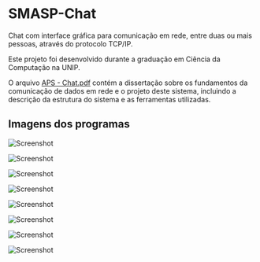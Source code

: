 # SMASP-Chat
Chat com interface gráfica para comunicação em rede, entre duas ou mais pessoas, através do protocolo TCP/IP.

Este projeto foi desenvolvido durante a graduação em Ciência da Computação na UNIP.

O arquivo [APS - Chat.pdf](https://github.com/yuryrodrigues/SMASP-Chat/blob/master/APS%20-%20Chat.pdf) contém a dissertação sobre os fundamentos da comunicação de dados em rede e o projeto deste sistema, incluindo a descrição da estrutura do sistema e as ferramentas utilizadas.

Imagens dos programas
-------------------

![Screenshot](img/01.png)

![Screenshot](img/02.png)

![Screenshot](img/03.png)

![Screenshot](img/04.png)

![Screenshot](img/05.png)

![Screenshot](img/06.png)

![Screenshot](img/07.png)

![Screenshot](img/08.png)
